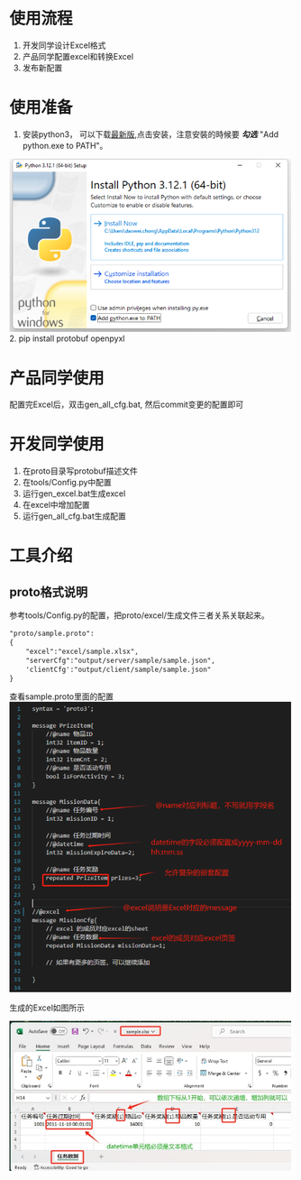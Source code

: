 # 使用流程
1. 开发同学设计Excel格式
2. 产品同学配置excel和转换Excel
3. 发布新配置

# 使用准备
1. 安装python3， 可以下载[最新版](https://www.python.org/ftp/python/3.12.1/python-3.12.1-amd64.exe),点击安装，注意安裝的時候要 ___勾选___ "Add python.exe to PATH"。
<img src="tools/install.png" alt="install" width="500"/>
2. pip install protobuf openpyxl

# 产品同学使用
配置完Excel后，双击gen_all_cfg.bat, 然后commit变更的配置即可

# 开发同学使用
1. 在proto目录写protobuf描述文件
2. 在tools/Config.py中配置
3. 运行gen_excel.bat生成excel
4. 在excel中增加配置
5. 运行gen_all_cfg.bat生成配置

# 工具介绍

## proto格式说明
参考tools/Config.py的配置，把proto/excel/生成文件三者关系关联起来。

```
"proto/sample.proto":
{
    "excel":"excel/sample.xlsx", 
    "serverCfg":"output/server/sample/sample.json", 
    'clientCfg':"output/client/sample/sample.json"
}
```
查看sample.proto里面的配置
<img src="tools/protobuf_tag.png" width="500"/>

生成的Excel如图所示

<img src="tools/excel.png" width="500"/>
